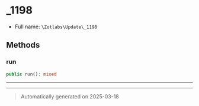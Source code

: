
# _1198





* Full name: `\Zotlabs\Update\_1198`




## Methods


### run



```php
public run(): mixed
```












***


***
> Automatically generated on 2025-03-18
